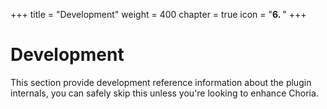 +++
title = "Development"
weight = 400
chapter = true
icon = "<b>6. </b>"
+++

# Development

This section provide development reference information about the plugin internals, you can safely skip this unless you're looking to enhance Choria.
